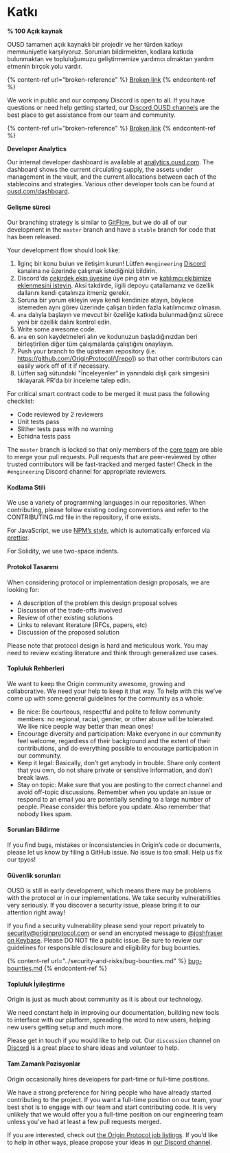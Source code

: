 # Katkı

**% 100 Açık kaynak**

OUSD tamamen açık kaynaklı bir projedir ve her türden katkıyı memnuniyetle karşılıyoruz. Sorunları bildirmekten, kodlara katkıda bulunmaktan ve topluluğumuzu geliştirmemize yardımcı olmaktan yardım etmenin birçok yolu vardır.

{% content-ref url="broken-reference" %}
[Broken link](broken-reference)
{% endcontent-ref %}

We work in public and our company Discord is open to all. If you have questions or need help getting started, our [Discord OUSD channels](https://discord.gg/jyxpUSe) are the best place to get assistance from our team and community.

{% content-ref url="broken-reference" %}
[Broken link](broken-reference)
{% endcontent-ref %}

**Developer Analytics**

Our internal developer dashboard is available at [analytics.ousd.com](https://analytics.ousd.com). The dashboard shows the current circulating supply, the assets under management in the vault, and the current allocations between each of the stablecoins and strategies. Various other developer tools can be found at [ousd.com/dashboard](https://ousd.com/dashboard).

#### Gelişme süreci

Our branching strategy is similar to [GitFlow](http://nvie.com/posts/a-successful-git-branching-model/), but we do all of our development in the `master` branch and have a `stable` branch for code that has been released.

Your development flow should look like:

1. İlginç bir konu bulun ve iletişim kurun! Lütfen `#engineering` [Discord](https://discord.gg/jyxpUSe) kanalına ne üzerinde çalışmak istediğinizi bildirin.
2. Discord'da [çekirdek ekip üyesine](https://github.com/orgs/OriginProtocol/teams/core/members) üye ping atın ve [katılımcı ekibimize eklenmesini isteyin](https://github.com/orgs/OriginProtocol/teams/contributors). Aksi takdirde, ilgili depoyu çatallamanız ve özellik dallarını kendi çatalınıza itmeniz gerekir.
3. Soruna bir yorum ekleyin veya kendi kendinize atayın, böylece istemeden aynı görev üzerinde çalışan birden fazla katılımcımız olmasın.
4. `ana` dalıyla başlayın ve mevcut bir özelliğe katkıda bulunmadığınız sürece yeni bir özellik dalını kontrol edin.
5. Write some awesome code.
6. `ana` en son kaydetmeleri alın ve kodunuzun başladığınızdan beri birleştirilen diğer tüm çalışmalarda çalıştığını onaylayın.
7. Push your branch to the upstream repository (i.e. https://github.com/OriginProtocol/\[repo]) so that other contributors can easily work off of it if necessary.
8. Lütfen sağ sütundaki "İnceleyenler" in yanındaki dişli çark simgesini tıklayarak PR'da bir inceleme talep edin.

For critical smart contract code to be merged it must pass the following checklist:

*  Code reviewed by 2 reviewers
*  Unit tests pass
*  Slither tests pass with no warning
*  Echidna tests pass

The `master` branch is locked so that only members of the [core team](https://github.com/orgs/OriginProtocol/teams/core) are able to merge your pull requests. Pull requests that are peer-reviewed by other trusted contributors will be fast-tracked and merged faster! Check in the `#engineering` Discord channel for appropriate reviewers.

#### Kodlama Stili

We use a variety of programming languages in our repositories. When contributing, please follow existing coding conventions and refer to the CONTRIBUTING.md file in the repository, if one exists.

For JavaScript, we use [NPM’s style](https://docs.npmjs.com/misc/coding-style), which is automatically enforced via [prettier](https://prettier.io).

For Solidity, we use two-space indents.

#### Protokol Tasarımı

When considering protocol or implementation design proposals, we are looking for:

* A description of the problem this design proposal solves
* Discussion of the trade-offs involved
* Review of other existing solutions
* Links to relevant literature (RFCs, papers, etc)
* Discussion of the proposed solution

Please note that protocol design is hard and meticulous work. You may need to review existing literature and think through generalized use cases.

#### Topluluk Rehberleri

We want to keep the Origin community awesome, growing and collaborative. We need your help to keep it that way. To help with this we’ve come up with some general guidelines for the community as a whole:

* Be nice: Be courteous, respectful and polite to fellow community members: no regional, racial, gender, or other abuse will be tolerated. We like nice people way better than mean ones!
* Encourage diversity and participation: Make everyone in our community feel welcome, regardless of their background and the extent of their contributions, and do everything possible to encourage participation in our community.
* Keep it legal: Basically, don’t get anybody in trouble. Share only content that you own, do not share private or sensitive information, and don’t break laws.
* Stay on topic: Make sure that you are posting to the correct channel and avoid off-topic discussions. Remember when you update an issue or respond to an email you are potentially sending to a large number of people. Please consider this before you update. Also remember that nobody likes spam.

#### Sorunları Bildirme

If you find bugs, mistakes or inconsistencies in Origin’s code or documents, please let us know by filing a GitHub issue. No issue is too small. Help us fix our tpyos!

#### Güvenlik sorunları

OUSD is still in early development, which means there may be problems with the protocol or in our implementations. We take security vulnerabilities very seriously. If you discover a security issue, please bring it to our attention right away!

If you find a security vulnerability please send your report privately to [security@originprotocol.com](mailto:security@originprotocol.com) or send an encrypted message to [@joshfraser on Keybase](https://keybase.io/joshfraser). Please DO NOT file a public issue. Be sure to review our guidelines for responsible disclosure and eligibility for bug bounties.

{% content-ref url="../security-and-risks/bug-bounties.md" %}
[bug-bounties.md](../security-and-risks/bug-bounties.md)
{% endcontent-ref %}

#### **Topluluk İyileştirme**

Origin is just as much about community as it is about our technology.

We need constant help in improving our documentation, building new tools to interface with our platform, spreading the word to new users, helping new users getting setup and much more.

Please get in touch if you would like to help out. Our `discussion` channel on [Discord](https://www.originprotocol.com/discord) is a great place to share ideas and volunteer to help.

#### Tam Zamanlı Pozisyonlar

Origin occasionally hires developers for part-time or full-time positions.

We have a strong preference for hiring people who have already started contributing to the project. If you want a full-time position on our team, your best shot is to engage with our team and start contributing code. It is very unlikely that we would offer you a full-time position on our engineering team unless you’ve had at least a few pull requests merged.

If you are interested, check out [the Origin Protocol job listings](https://angel.co/originprotocol/jobs). If you’d like to help in other ways, please propose your ideas in [our Discord channel](https://www.originprotocol.com/discord).

